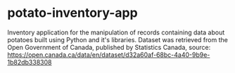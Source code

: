 # potato-inventory-app
Inventory application for the manipulation of records containing data about potatoes built using Python and it's libraries. Dataset was retrieved from the Open Government of Canada, published by Statistics Canada, source: https://open.canada.ca/data/en/dataset/d32a60af-68bc-4a40-9b9e-1b82db338308
